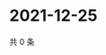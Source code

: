 # 2021-12-25

共 0 条

<!-- BEGIN WEIBO -->
<!-- 最后更新时间 Sat Dec 25 2021 04:09:47 GMT+0800 (China Standard Time) -->

<!-- END WEIBO -->
